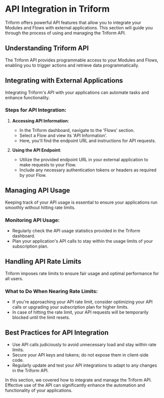 # API Integration in Triform

Triform offers powerful API features that allow you to integrate your Modules and Flows with external applications. This section will guide you through the process of using and managing the Triform API.

## Understanding Triform API

The Triform API provides programmable access to your Modules and Flows, enabling you to trigger actions and retrieve data programmatically.

## Integrating with External Applications

Integrating Triform's API with your applications can automate tasks and enhance functionality.

### Steps for API Integration:

1. **Accessing API Information**:
   - In the Triform dashboard, navigate to the 'Flows' section.
   - Select a Flow and view its 'API Information'.
   - Here, you'll find the endpoint URL and instructions for API requests.

2. **Using the API Endpoint**:
   - Utilize the provided endpoint URL in your external application to make requests to your Flow.
   - Include any necessary authentication tokens or headers as required by your Flow.

## Managing API Usage

Keeping track of your API usage is essential to ensure your applications run smoothly without hitting rate limits.

### Monitoring API Usage:

- Regularly check the API usage statistics provided in the Triform dashboard.
- Plan your application's API calls to stay within the usage limits of your subscription plan.

## Handling API Rate Limits

Triform imposes rate limits to ensure fair usage and optimal performance for all users.

### What to Do When Nearing Rate Limits:

- If you're approaching your API rate limit, consider optimizing your API calls or upgrading your subscription plan for higher limits.
- In case of hitting the rate limit, your API requests will be temporarily blocked until the limit resets.

## Best Practices for API Integration

- Use API calls judiciously to avoid unnecessary load and stay within rate limits.
- Secure your API keys and tokens; do not expose them in client-side code.
- Regularly update and test your API integrations to adapt to any changes in the Triform API.

In this section, we covered how to integrate and manage the Triform API. Effective use of the API can significantly enhance the automation and functionality of your applications.

